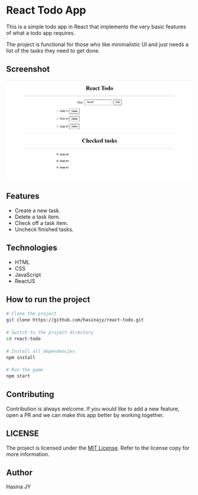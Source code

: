 # React Todo App

This is a simple todo app in React that implements the very basic features of what a todo app requires.

The project is functional for those who like minimalistic UI and just needs a list of the tasks they need to get done.

## Screenshot
![alt text](image.png)

## Features
- Create a new task.
- Delete a task item.
- Check off a task item.
- Uncheck finished tasks.

## Technologies
- HTML
- CSS
- JavaScript
- ReactJS

## How to run the project
```bash
# Clone the project
git clone https://github.com/hasinajy/react-todo.git

# Switch to the project directory
cd react-todo

# Install all dependencies
npm install

# Run the game
npm start
```
## Contributing
Contribution is always welcome. If you would like to add a new feature, open a PR and we can make this app better by working together.

## LICENSE
The project is licensed under the [MIT License](./LICENSE.md). Refer to the license copy for more information.

## Author
Hasina JY

